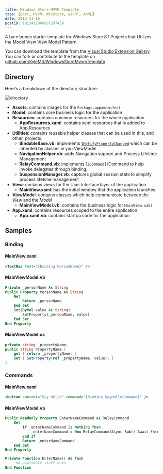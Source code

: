 ```yaml
---
title: Windows Store MVVM Template
tags: [post, MVVM, WinStore, winRT, XAML]
date: 2013-11-16
postID: 1813415949087297439
---
```


<!-- markdownlint-disable MD024 -->

A bare bones starter template for Windows Store 8.1 Projects that Utilizes the Model View View Model Pattern

You can download the template from the [Visual Studio Extension Gallery][vs gallery]
You can fork or contribute to the template on [github.com/KyleMit/WindowsStoreMvvmTemplate][github]

## Directory

Here's a breakdown of the directory structure:

![directory][directory]

* **Assets**: contains images for the `Package.appxmanifest`
* **Model**: contains core business logic for the application
* **Resources**: contains common resources for the whole application
  * **AppResources.xaml**: contains xaml resources that is added to App.Resources
* **Utilities**: contains reusable helper classes that can be used in this, and other, projects.
  * **BindableBase.vb**: implements [`INotifyPropertyChanged`][inpc] which can be inherited by classes in you ViewModel
  * **NavigationHelper.vb**: adds Navigation support and Process Lifetime Management
  * **RelayCommand.vb**: implements [`ICommand`] [iCommand] to help invoke delegates through binding.
  * **SuspensionManager.vb**: captures global session state to simplify process lifetime management
* **View**: contains views for the User Interface layer of the application
  * **MainView.xaml**: has the initial window that the application launches
* **ViewModel**: contains classes which help communicate between the *View* and the *Model*
  * **MainViewModel.vb**: contains the business logic for `MainView.xaml`
* **App.xaml**: contains resources scoped to the entire application
  * **App.xaml.vb**: contains startup code for the application

## Samples

### Binding

#### MainView.xaml

```xml
<TextBox Text="{Binding PersonName}" />
```

#### MainViewModel.vb

```vb
Private _personName As String
Public Property PersonName As String
    Get
        Return _personName
    End Get
    Set(ByVal value As String)
        SetProperty(_personName, value)
    End Set
End Property
```

#### MainViewModel.cs

```cs
private string _propertyName;
public string PropertyName {
    get { return _propertyName; }
    set { SetProperty(ref _propertyName, value); }
}
```


### Commands

#### MainView.xaml

```xml
<button content="Say Hello" command="{Binding SayHelloCommand}" />
```

#### MainViewModel.vb

```vb
Public ReadOnly Property EnterNameCommand As RelayCommand
    Get
        If _enterNameCommand Is Nothing Then
            _enterNameCommand = New RelayCommand(Async Sub() Await EnterName())
        End If
        Return _enterNameCommand
    End Get
End Property

Private Function EnterName() As Task
    'do awaitable stuff here
End Function
```

[vs gallery]: http://visualstudiogallery.msdn.microsoft.com/9ef94ec6-3378-45b9-908c-cff703d2b901
[github]: https://github.com/KyleMit/WindowsStoreMvvmTemplate
[inpc]: http://msdn.microsoft.com/en-us/library/system.componentmodel.inotifypropertychanged(v=vs.110).aspx
[iCommand]: http://msdn.microsoft.com/en-us/library/system.windows.input.icommand(v=vs.110).aspx
[directory]: https://i.imgur.com/IEz8jLj.png

